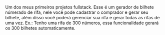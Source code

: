 Um dos meus primeiros projetos fullstack. Esse é um gerador de bilhete númerado de rifa, nele você pode cadastrar o comprador e gerar seu bilhete, além disso você poderá gerenciar sua rifa
e gerar todas as rifas de uma vez. Ex.: Tenho uma rifa de 300 números, essa funcionalidade gerará os 300 bilhetes automaticamente.
